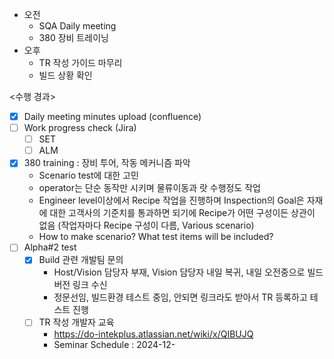 - 오전
	- SQA Daily meeting
	- 380 장비 트레이닝
- 오후
	- TR 작성 가이드 마무리
	- 빌드 상황 확인

<수행 경과>
- [x] Daily meeting minutes upload (confluence)
- [ ] Work progress check (Jira)
	- [ ] SET
	- [ ] ALM

- [x] 380 training : 장비 투어, 작동 메커니즘 파악
	- Scenario test에 대한 고민
	- operator는 단순 동작만 시키며 물류이동과 랏 수행정도 작업
	- Engineer level이상에서 Recipe 작업을 진행하며 Inspection의 Goal은 자재에 대한 고객사의 기준치를 통과하면 되기에 Recipe가 어떤 구성이든 상관이 없음 (작업자마다 Recipe 구성이 다름, Various scenario)
	- How to make scenario? What test items will be included?
- [ ] Alpha#2 test
	- [x] Build 관련 개발팀 문의
		- Host/Vision 담당자 부재, Vision 담당자 내일 복귀, 내일 오전중으로 빌드버전 링크 수신
		- 정문선임, 빌드환경 테스트 중임, 안되면 링크라도 받아서 TR 등록하고 테스트 진행
	- [ ] TR 작성 개발자 교육
		- https://do-intekplus.atlassian.net/wiki/x/QIBUJQ
		- Seminar Schedule : 2024-12-

